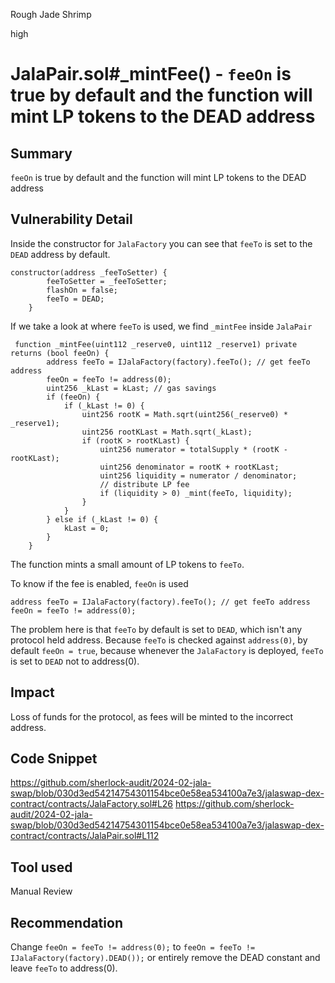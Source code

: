 Rough Jade Shrimp

high

# JalaPair.sol#_mintFee() - `feeOn` is true by default and the function will mint LP tokens to the DEAD address

## Summary
`feeOn` is true by default and the function will mint LP tokens to the DEAD address

## Vulnerability Detail
Inside the constructor for `JalaFactory` you can see that `feeTo` is set to the `DEAD` address by default.
```solidity
constructor(address _feeToSetter) {
        feeToSetter = _feeToSetter;
        flashOn = false;
        feeTo = DEAD;
    }
```

If we take a look at where `feeTo` is used, we find `_mintFee` inside `JalaPair`
```solidity
 function _mintFee(uint112 _reserve0, uint112 _reserve1) private returns (bool feeOn) {
        address feeTo = IJalaFactory(factory).feeTo(); // get feeTo address
        feeOn = feeTo != address(0);
        uint256 _kLast = kLast; // gas savings
        if (feeOn) {
            if (_kLast != 0) {
                uint256 rootK = Math.sqrt(uint256(_reserve0) * _reserve1);
                uint256 rootKLast = Math.sqrt(_kLast);
                if (rootK > rootKLast) {
                    uint256 numerator = totalSupply * (rootK - rootKLast);
                    uint256 denominator = rootK + rootKLast;
                    uint256 liquidity = numerator / denominator;
                    // distribute LP fee
                    if (liquidity > 0) _mint(feeTo, liquidity);
                }
            }
        } else if (_kLast != 0) {
            kLast = 0;
        }
    }
```

The function mints a small amount of LP tokens to `feeTo`.

To know if the fee is enabled, `feeOn` is used
```solidity
address feeTo = IJalaFactory(factory).feeTo(); // get feeTo address
feeOn = feeTo != address(0);
```

The problem here is that `feeTo` by default is set to `DEAD`, which isn't any protocol held address.
Because `feeTo` is checked against `address(0)`, by default `feeOn = true`, because whenever the `JalaFactory` is deployed, `feeTo` is set to `DEAD` not to address(0).

## Impact
Loss of funds for the protocol, as fees will be minted to the incorrect address.

## Code Snippet
https://github.com/sherlock-audit/2024-02-jala-swap/blob/030d3ed54214754301154bce0e58ea534100a7e3/jalaswap-dex-contract/contracts/JalaFactory.sol#L26
https://github.com/sherlock-audit/2024-02-jala-swap/blob/030d3ed54214754301154bce0e58ea534100a7e3/jalaswap-dex-contract/contracts/JalaPair.sol#L112

## Tool used
Manual Review

## Recommendation
Change `feeOn = feeTo != address(0);` to `feeOn = feeTo != IJalaFactory(factory).DEAD());` or entirely remove the DEAD constant and leave `feeTo` to address(0).

